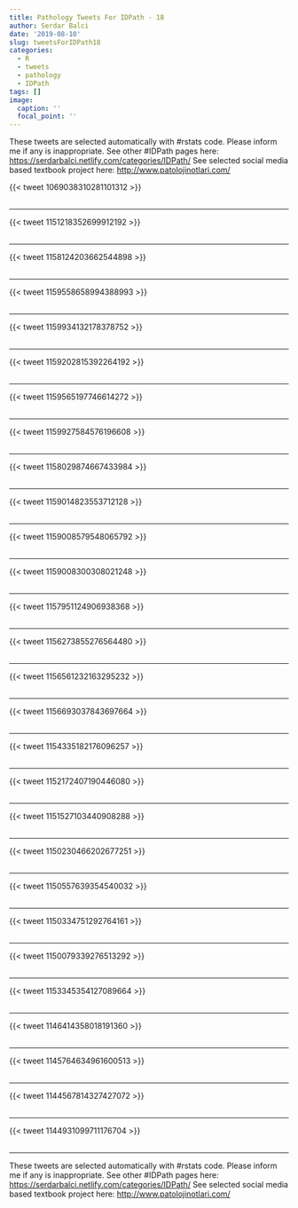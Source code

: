 ```yaml
---
title: Pathology Tweets For IDPath - 18
author: Serdar Balci
date: '2019-08-10'
slug: tweetsForIDPath18
categories:
  - R
  - tweets
  - pathology
  - IDPath
tags: []
image:
  caption: ''
  focal_point: ''
---
```



These tweets are selected automatically with #rstats code. Please inform me if any is inappropriate.
See other #IDPath pages here: https://serdarbalci.netlify.com/categories/IDPath/ 
See selected social media based textbook project here: http://www.patolojinotlari.com/

{{< tweet 1069038310281101312 >}}
<br>
<br>
<hr>
{{< tweet 1151218352699912192 >}}
<br>
<br>
<hr>
{{< tweet 1158124203662544898 >}}
<br>
<br>
<hr>
{{< tweet 1159558658994388993 >}}
<br>
<br>
<hr>
{{< tweet 1159934132178378752 >}}
<br>
<br>
<hr>
{{< tweet 1159202815392264192 >}}
<br>
<br>
<hr>
{{< tweet 1159565197746614272 >}}
<br>
<br>
<hr>
{{< tweet 1159927584576196608 >}}
<br>
<br>
<hr>
{{< tweet 1158029874667433984 >}}
<br>
<br>
<hr>
{{< tweet 1159014823553712128 >}}
<br>
<br>
<hr>
{{< tweet 1159008579548065792 >}}
<br>
<br>
<hr>
{{< tweet 1159008300308021248 >}}
<br>
<br>
<hr>
{{< tweet 1157951124906938368 >}}
<br>
<br>
<hr>
{{< tweet 1156273855276564480 >}}
<br>
<br>
<hr>
{{< tweet 1156561232163295232 >}}
<br>
<br>
<hr>
{{< tweet 1156693037843697664 >}}
<br>
<br>
<hr>
{{< tweet 1154335182176096257 >}}
<br>
<br>
<hr>
{{< tweet 1152172407190446080 >}}
<br>
<br>
<hr>
{{< tweet 1151527103440908288 >}}
<br>
<br>
<hr>
{{< tweet 1150230466202677251 >}}
<br>
<br>
<hr>
{{< tweet 1150557639354540032 >}}
<br>
<br>
<hr>
{{< tweet 1150334751292764161 >}}
<br>
<br>
<hr>
{{< tweet 1150079339276513292 >}}
<br>
<br>
<hr>
{{< tweet 1153345354127089664 >}}
<br>
<br>
<hr>
{{< tweet 1146414358018191360 >}}
<br>
<br>
<hr>
{{< tweet 1145764634961600513 >}}
<br>
<br>
<hr>
{{< tweet 1144567814327427072 >}}
<br>
<br>
<hr>
{{< tweet 1144931099711176704 >}}
<br>
<br>
<hr>


These tweets are selected automatically with #rstats code. Please inform me if any is inappropriate.
See other #IDPath pages here: https://serdarbalci.netlify.com/categories/IDPath/ 
See selected social media based textbook project here: http://www.patolojinotlari.com/
